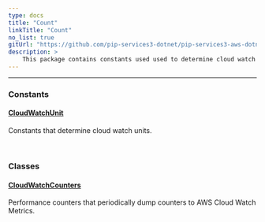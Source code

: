 ```yaml
---
type: docs
title: "Count"
linkTitle: "Count"
no_list: true
gitUrl: "https://github.com/pip-services3-dotnet/pip-services3-aws-dotnet"
description: >
    This package contains constants used used to determine cloud watch units and classes used to create performance counters.
---
```

---

<div class="module-body"> 

### Constants

#### [CloudWatchUnit](cloud_watch_unit)
Constants that determine cloud watch units.

<br>

### Classes

#### [CloudWatchCounters](cloud_watch_counters)
Performance counters that periodically dump counters to AWS Cloud Watch Metrics.


</div>
